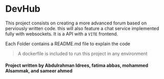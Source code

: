 # DevHub

This project consists on creating a more advanced forum based on perviously written code. this will also feature a chat service implemented fully with websockets. It is a API with a `VITE` frontend.

Each Folder contains a README.md file to explain the code

> A dockerfile is included to run this project in any environment

#### Project written by Abdulrahman Idrees, fatima abbas, mohammed Alsammak, and sameer ahmed
